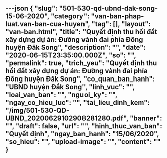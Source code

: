 ---json
{
    "slug": "501-530-qd-ubnd-dak-song-15-06-2020",
    "category": "van-ban-phap-luat.van-ban-cua-huyen",
    "tag": [],
    "layout": "van-ban.html",
    "title": "Quyết định thu hồi đất xây dựng dự án: Đường vành đai phía Đông huyện Đăk Song",
    "description": "",
    "date": "2020-06-15T23:35:00.000Z",
    "so": "",
    "permalink": true,
    "trich_yeu": "Quyết định thu hồi đất xây dựng dự án: Đường vành đai phía Đông huyện Đăk Song",
    "co_quan_ban_hanh": "UBND huyện Đắk Song",
    "linh_vuc": "",
    "loai_van_ban": "",
    "nguoi_ky": "",
    "ngay_co_hieu_luc": "",
    "tai_lieu_dinh_kem": "/img/501-530-QD-UBND_20200629102908281280.pdf",
    "banner": "",
    "draft": false,
    "url": "",
    "hinh_thuc_van_ban": "Quyết định",
    "ngay_ban_hanh": "15/06/2020",
    "so_hieu": "",
    "upload-image": "",
    "__content__": ""
}
---
